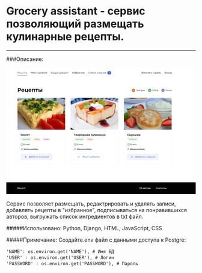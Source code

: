 Grocery assistant - сервис позволяющий размещать кулинарные рецепты.
==
---

###Описание:

![Фото](https://github.com/miron-git/Grocery-assistant/raw/master/GroceryAssistant/recipe/static/images/GrAs1.jpg)


Сервис позволяет размещать, редактрировать и удалять записи, добавлять рецепты в "избранное", подписываться на понравившихся авторов, выгружать список ингредиентов в txt файл.


#####Использовано:
Python, Django, HTML, JavaScript, CSS

#####Примечание:
Создайте.env файл с данными доступа к Postgre:
~~~
'NAME': os.environ.get('NAME'), # Имя БД
'USER' : os.environ.get('USER'), # Логин
'PASSWORD' : os.environ.get('PASSWORD'), # Пароль
~~~

